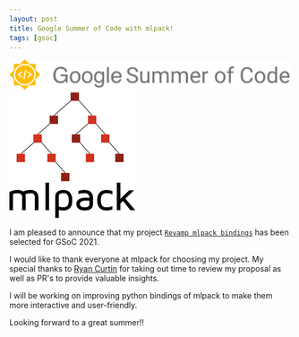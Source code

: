 ```yaml
---
layout: post
title: Google Summer of Code with mlpack!
tags: [gsoc]
---
```


<div>
<img class="center" src="/assets/GSoC_banner.png">
<img class="center" src="/assets/mlpack_logo.png">
</div>


I am pleased to announce that my project [`Revamp mlpack bindings`](https://summerofcode.withgoogle.com/projects/#6422064107356160) has been selected for GSoC 2021.

I would like to thank everyone at mlpack for choosing my project. My special thanks to [Ryan Curtin](https://github.com/rcurtin) for taking out time to review my proposal as well as PR's to provide
valuable insights.

I will be working on improving python bindings of mlpack to make them more interactive and user-friendly.

Looking forward to a great summer!!
